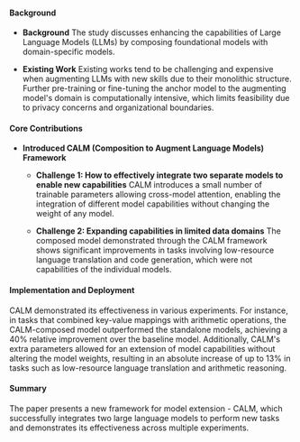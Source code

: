 #### Background
- **Background**
The study discusses enhancing the capabilities of Large Language Models (LLMs) by composing foundational models with domain-specific models.

- **Existing Work**
Existing works tend to be challenging and expensive when augmenting LLMs with new skills due to their monolithic structure. Further pre-training or fine-tuning the anchor model to the augmenting model's domain is computationally intensive, which limits feasibility due to privacy concerns and organizational boundaries.

#### Core Contributions
- **Introduced CALM (Composition to Augment Language Models) Framework**
    - **Challenge 1: How to effectively integrate two separate models to enable new capabilities**
      CALM introduces a small number of trainable parameters allowing cross-model attention, enabling the integration of different model capabilities without changing the weight of any model.

    - **Challenge 2: Expanding capabilities in limited data domains**
      The composed model demonstrated through the CALM framework shows significant improvements in tasks involving low-resource language translation and code generation, which were not capabilities of the individual models.

#### Implementation and Deployment
CALM demonstrated its effectiveness in various experiments. For instance, in tasks that combined key-value mappings with arithmetic operations, the CALM-composed model outperformed the standalone models, achieving a 40% relative improvement over the baseline model. Additionally, CALM's extra parameters allowed for an extension of model capabilities without altering the model weights, resulting in an absolute increase of up to 13% in tasks such as low-resource language translation and arithmetic reasoning.

#### Summary
The paper presents a new framework for model extension - CALM, which successfully integrates two large language models to perform new tasks and demonstrates its effectiveness across multiple experiments.